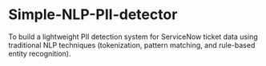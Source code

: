 # Simple-NLP-PII-detector
To build a lightweight PII detection system for ServiceNow ticket data using traditional NLP techniques (tokenization, pattern matching, and rule-based entity recognition).

